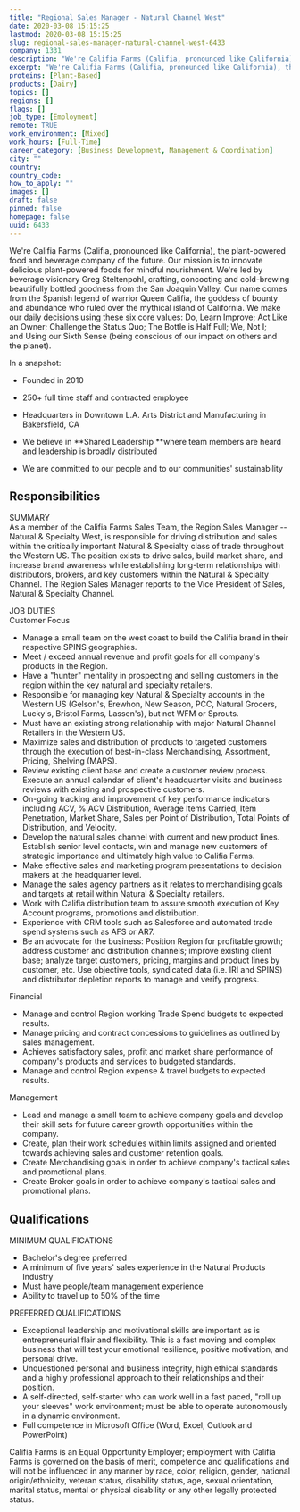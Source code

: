 ```yaml
---
title: "Regional Sales Manager - Natural Channel West"
date: 2020-03-08 15:15:25
lastmod: 2020-03-08 15:15:25
slug: regional-sales-manager-natural-channel-west-6433
company: 1331
description: "We're Califia Farms (Califia, pronounced like California), the plant-powered food and beverage company of the future. Our mission is to innovate delicious plant-powered foods for mindful nourishment. We're led by beverage visionary Greg Steltenpohl, crafting, concocting and cold-brewing beautifully bottled goodness from the San Joaquin Valley. Our name comes from the Spanish legend of warrior Queen Califia, the goddess of bounty and abundance who ruled over the mythical island of California."
excerpt: "We're Califia Farms (Califia, pronounced like California), the plant-powered food and beverage company of the future. Our mission is to innovate delicious plant-powered foods for mindful nourishment. We're led by beverage visionary Greg Steltenpohl, crafting, concocting and cold-brewing beautifully bottled goodness from the San Joaquin Valley. Our name comes from the Spanish legend of warrior Queen Califia, the goddess of bounty and abundance who ruled over the mythical island of California."
proteins: [Plant-Based]
products: [Dairy]
topics: []
regions: []
flags: []
job_type: [Employment]
remote: TRUE
work_environment: [Mixed]
work_hours: [Full-Time]
career_category: [Business Development, Management & Coordination]
city: ""
country: 
country_code: 
how_to_apply: ""
images: []
draft: false
pinned: false
homepage: false
uuid: 6433
---
```

We\'re Califia Farms (Califia, pronounced like California), the
plant-powered food and beverage company of the future. Our mission is to
innovate delicious plant-powered foods for mindful nourishment. We\'re
led by beverage visionary Greg Steltenpohl, crafting, concocting and
cold-brewing beautifully bottled goodness from the San Joaquin Valley.
Our name comes from the Spanish legend of warrior Queen Califia, the
goddess of bounty and abundance who ruled over the mythical island of
California. We make our daily decisions using these six core values: Do,
Learn Improve; Act Like an Owner; Challenge the Status Quo; The Bottle
is Half Full; We, Not I; and Using our Sixth Sense (being conscious of
our impact on others and the planet).

In a snapshot:

-   Founded in 2010

-   250+ full time staff and contracted employee

-   Headquarters in Downtown L.A. Arts District and Manufacturing in
    Bakersfield, CA

-   We believe in **Shared Leadership **where team members are heard and
    leadership is broadly distributed

-   We are committed to our people and to our communities\'
    sustainability

## Responsibilities

SUMMARY\
As a member of the Califia Farms Sales Team, the Region Sales Manager --
Natural & Specialty West, is responsible for driving distribution and
sales within the critically important Natural & Specialty class of trade
throughout the Western US. The position exists to drive sales, build
market share, and increase brand awareness while establishing long-term
relationships with distributors, brokers, and key customers within the
Natural & Specialty Channel. The Region Sales Manager reports to the
Vice President of Sales, Natural & Specialty Channel.

JOB DUTIES\
Customer Focus

-   Manage a small team on the west coast to build the Califia brand in
    their respective SPINS geographies.
-   Meet / exceed annual revenue and profit goals for all company's
    products in the Region.
-   Have a "hunter" mentality in prospecting and selling customers in
    the region within the key natural and specialty retailers.
-   Responsible for managing key Natural & Specialty accounts in the
    Western US (Gelson's, Erewhon, New Season, PCC, Natural Grocers,
    Lucky's, Bristol Farms, Lassen's), but not WFM or Sprouts.
-   Must have an existing strong relationship with major Natural Channel
    Retailers in the Western US.
-   Maximize sales and distribution of products to targeted customers
    through the execution of best-in-class Merchandising, Assortment,
    Pricing, Shelving (MAPS).
-   Review existing client base and create a customer review process.
    Execute an annual calendar of client\'s headquarter visits and
    business reviews with existing and prospective customers.
-   On-going tracking and improvement of key performance indicators
    including ACV, % ACV Distribution, Average Items Carried, Item
    Penetration, Market Share, Sales per Point of Distribution, Total
    Points of Distribution, and Velocity.
-   Develop the natural sales channel with current and new product
    lines. Establish senior level contacts, win and manage new customers
    of strategic importance and ultimately high value to Califia Farms.
-   Make effective sales and marketing program presentations to decision
    makers at the headquarter level.
-   Manage the sales agency partners as it relates to merchandising
    goals and targets at retail within Natural & Specialty retailers.
-   Work with Califia distribution team to assure smooth execution of
    Key Account programs, promotions and distribution.
-   Experience with CRM tools such as Salesforce and automated trade
    spend systems such as AFS or AR7.
-   Be an advocate for the business: Position Region for profitable
    growth; address customer and distribution channels; improve existing
    client base; analyze target customers, pricing, margins and product
    lines by customer, etc. Use objective tools, syndicated data (i.e.
    IRI and SPINS) and distributor depletion reports to manage and
    verify progress.

Financial

-   Manage and control Region working Trade Spend budgets to expected
    results.
-   Manage pricing and contract concessions to guidelines as outlined by
    sales management.
-   Achieves satisfactory sales, profit and market share performance of
    company's products and services to budgeted standards.
-   Manage and control Region expense & travel budgets to expected
    results.

Management

-   Lead and manage a small team to achieve company goals and develop
    their skill sets for future career growth opportunities within the
    company.
-   Create, plan their work schedules within limits assigned and
    oriented towards achieving sales and customer retention goals.
-   Create Merchandising goals in order to achieve company's tactical
    sales and promotional plans.
-   Create Broker goals in order to achieve company's tactical sales and
    promotional plans.

## Qualifications

MINIMUM QUALIFICATIONS 

-   Bachelor's degree preferred
-   A minimum of five years\' sales experience in the Natural Products
    Industry
-   Must have people/team management experience
-   Ability to travel up to 50% of the time

PREFERRED QUALIFICATIONS

-   Exceptional leadership and motivational skills are important as is
    entrepreneurial flair and flexibility. This is a fast moving and
    complex business that will test your emotional resilience, positive
    motivation, and personal drive.
-   Unquestioned personal and business integrity, high ethical standards
    and a highly professional approach to their relationships and their
    position.
-   A self-directed, self-starter who can work well in a fast paced,
    "roll up your sleeves" work environment; must be able to operate
    autonomously in a dynamic environment.
-   Full competence in Microsoft Office (Word, Excel, Outlook and
    PowerPoint)

Califia Farms is an Equal Opportunity Employer; employment with Califia
Farms is governed on the basis of merit, competence and qualifications
and will not be influenced in any manner by race, color, religion,
gender, national origin/ethnicity, veteran status, disability status,
age, sexual orientation, marital status, mental or physical disability
or any other legally protected status.
